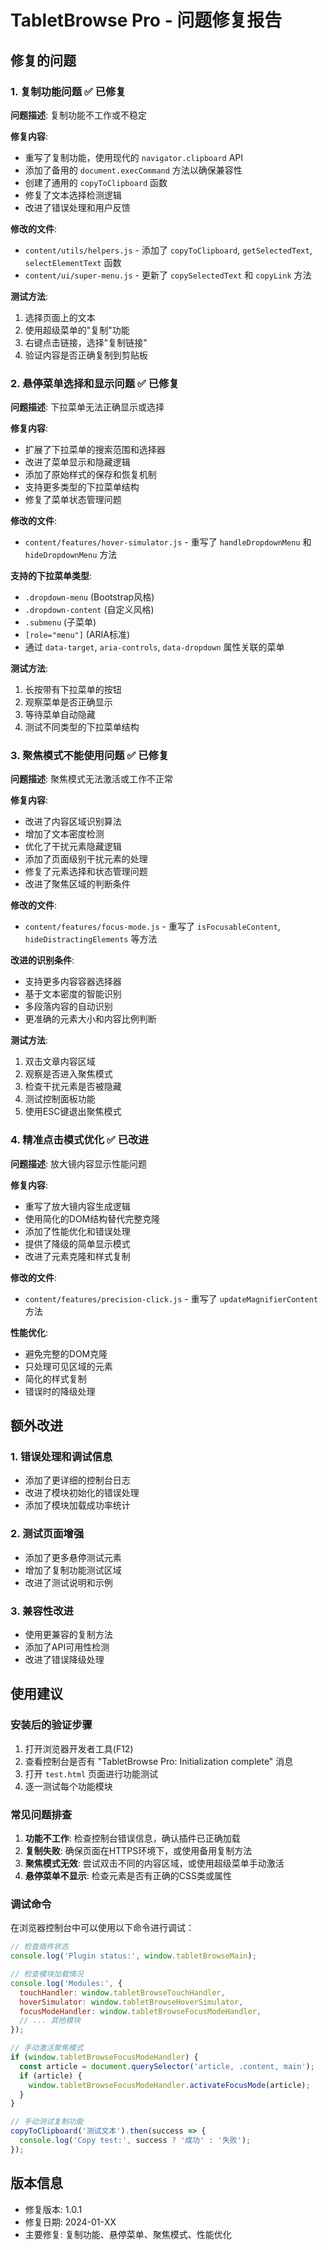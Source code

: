 # TabletBrowse Pro - 问题修复报告

## 修复的问题

### 1. 复制功能问题 ✅ 已修复

**问题描述**: 复制功能不工作或不稳定

**修复内容**:
- 重写了复制功能，使用现代的 `navigator.clipboard` API
- 添加了备用的 `document.execCommand` 方法以确保兼容性
- 创建了通用的 `copyToClipboard` 函数
- 修复了文本选择检测逻辑
- 改进了错误处理和用户反馈

**修改的文件**:
- `content/utils/helpers.js` - 添加了 `copyToClipboard`, `getSelectedText`, `selectElementText` 函数
- `content/ui/super-menu.js` - 更新了 `copySelectedText` 和 `copyLink` 方法

**测试方法**:
1. 选择页面上的文本
2. 使用超级菜单的"复制"功能
3. 右键点击链接，选择"复制链接"
4. 验证内容是否正确复制到剪贴板

### 2. 悬停菜单选择和显示问题 ✅ 已修复

**问题描述**: 下拉菜单无法正确显示或选择

**修复内容**:
- 扩展了下拉菜单的搜索范围和选择器
- 改进了菜单显示和隐藏逻辑
- 添加了原始样式的保存和恢复机制
- 支持更多类型的下拉菜单结构
- 修复了菜单状态管理问题

**修改的文件**:
- `content/features/hover-simulator.js` - 重写了 `handleDropdownMenu` 和 `hideDropdownMenu` 方法

**支持的下拉菜单类型**:
- `.dropdown-menu` (Bootstrap风格)
- `.dropdown-content` (自定义风格)
- `.submenu` (子菜单)
- `[role="menu"]` (ARIA标准)
- 通过 `data-target`, `aria-controls`, `data-dropdown` 属性关联的菜单

**测试方法**:
1. 长按带有下拉菜单的按钮
2. 观察菜单是否正确显示
3. 等待菜单自动隐藏
4. 测试不同类型的下拉菜单结构

### 3. 聚焦模式不能使用问题 ✅ 已修复

**问题描述**: 聚焦模式无法激活或工作不正常

**修复内容**:
- 改进了内容区域识别算法
- 增加了文本密度检测
- 优化了干扰元素隐藏逻辑
- 添加了页面级别干扰元素的处理
- 修复了元素选择和状态管理问题
- 改进了聚焦区域的判断条件

**修改的文件**:
- `content/features/focus-mode.js` - 重写了 `isFocusableContent`, `hideDistractingElements` 等方法

**改进的识别条件**:
- 支持更多内容容器选择器
- 基于文本密度的智能识别
- 多段落内容的自动识别
- 更准确的元素大小和内容比例判断

**测试方法**:
1. 双击文章内容区域
2. 观察是否进入聚焦模式
3. 检查干扰元素是否被隐藏
4. 测试控制面板功能
5. 使用ESC键退出聚焦模式

### 4. 精准点击模式优化 ✅ 已改进

**问题描述**: 放大镜内容显示性能问题

**修复内容**:
- 重写了放大镜内容生成逻辑
- 使用简化的DOM结构替代完整克隆
- 添加了性能优化和错误处理
- 提供了降级的简单显示模式
- 改进了元素克隆和样式复制

**修改的文件**:
- `content/features/precision-click.js` - 重写了 `updateMagnifierContent` 方法

**性能优化**:
- 避免完整的DOM克隆
- 只处理可见区域的元素
- 简化的样式复制
- 错误时的降级处理

## 额外改进

### 1. 错误处理和调试信息
- 添加了更详细的控制台日志
- 改进了模块初始化的错误处理
- 添加了模块加载成功率统计

### 2. 测试页面增强
- 添加了更多悬停测试元素
- 增加了复制功能测试区域
- 改进了测试说明和示例

### 3. 兼容性改进
- 使用更兼容的复制方法
- 添加了API可用性检测
- 改进了错误降级处理

## 使用建议

### 安装后的验证步骤
1. 打开浏览器开发者工具(F12)
2. 查看控制台是否有 "TabletBrowse Pro: Initialization complete" 消息
3. 打开 `test.html` 页面进行功能测试
4. 逐一测试每个功能模块

### 常见问题排查
1. **功能不工作**: 检查控制台错误信息，确认插件已正确加载
2. **复制失败**: 确保页面在HTTPS环境下，或使用备用复制方法
3. **聚焦模式无效**: 尝试双击不同的内容区域，或使用超级菜单手动激活
4. **悬停菜单不显示**: 检查元素是否有正确的CSS类或属性

### 调试命令
在浏览器控制台中可以使用以下命令进行调试：

```javascript
// 检查插件状态
console.log('Plugin status:', window.tabletBrowseMain);

// 检查模块加载情况
console.log('Modules:', {
  touchHandler: window.tabletBrowseTouchHandler,
  hoverSimulator: window.tabletBrowseHoverSimulator,
  focusModeHandler: window.tabletBrowseFocusModeHandler,
  // ... 其他模块
});

// 手动激活聚焦模式
if (window.tabletBrowseFocusModeHandler) {
  const article = document.querySelector('article, .content, main');
  if (article) {
    window.tabletBrowseFocusModeHandler.activateFocusMode(article);
  }
}

// 手动测试复制功能
copyToClipboard('测试文本').then(success => {
  console.log('Copy test:', success ? '成功' : '失败');
});
```

## 版本信息
- 修复版本: 1.0.1
- 修复日期: 2024-01-XX
- 主要修复: 复制功能、悬停菜单、聚焦模式、性能优化
